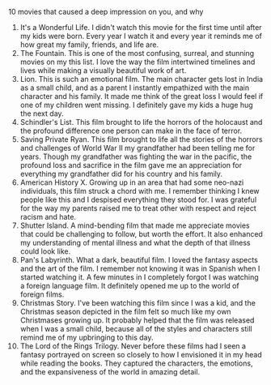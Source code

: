 10 movies that caused a deep impression on you, and why

1. It's a Wonderful Life. I didn't watch this movie for the first time until after my kids were born. Every year I watch it and every year it reminds me of how great my family, friends, and life are.
1. The Fountain. This is one of the most confusing, surreal, and stunning movies on my this list. I love the way the film intertwined timelines and lives while making a visually beautiful work of art.
1. Lion. This is such an emotional film. The main character gets lost in India as a small child, and as a parent I instantly empathized with the main character and his family. It made me think of the great loss I would feel if one of my children went missing. I definitely gave my kids a huge hug the next day.
1. Schindler's List. This film brought to life the horrors of the holocaust and the profound difference one person can make in the face of terror.
1. Saving Private Ryan. This film brought to life all the stories of the horrors and challenges of World War II my grandfather had been telling me for years. Though my grandfather was fighting the war in the pacific, the profound loss and sacrifice in the film gave me an appreciation for everything my grandfather did for his country and his family.
1. American History X. Growing up in an area that had some neo-nazi individuals, this film struck a chord with me. I remember thinking I knew people like this and I despised everything they stood for. I was grateful for the way my parents raised me to treat other with respect and reject racism and hate.
1. Shutter Island. A mind-bending film that made me appreciate movies that could be challenging to follow, but worth the effort. It also enhanced my understanding of mental illness and what the depth of that illness could look like.
1. Pan's Labyrinth. What a dark, beautiful film. I loved the fantasy aspects and the art of the film. I remember not knowing it was in Spanish when I started watching it. A few minutes in I completely forgot I was watching a foreign language film. It definitely opened me up to the world of foreign films.
1. Christmas Story. I've been watching this film since I was a kid, and the Christmas season depicted in the film felt so much like my own Christmases growing up. It probably helped that the film was released when I was a small child, because all of the styles and characters still remind me of my upbringing to this day.
1. The Lord of the Rings Trilogy. Never before these films had I seen a fantasy portrayed on screen so closely to how I envisioned it in my head while reading the books. They captured the characters, the emotions, and the expansiveness of the world in amazing detail.
